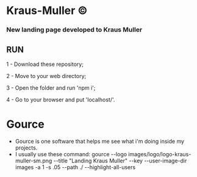 # Kraus-Muller &copy;
### New landing page developed to Kraus Muller
## RUN

1 - Download these repository;

2 - Move to your web directory;

3 - Open the folder and run 'npm i';

4 - Go to your browser and put 'localhost/<your-directory>'.



# Gource
 - Gource is one software that helps me see what i'm doing inside my projects.
 - I usually use these command: gource  --logo images/logo/logo-kraus-muller-sm.png --title "Landing Kraus Muller" --key  --user-image-dir images -a 1 -s .05 --path ./ --highlight-all-users 



